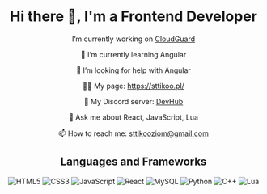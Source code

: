 <div align="center">
  <h1>Hi there 👋, I'm a Frontend Developer</h1>

  <p>I’m currently working on <a href="https://cloudguard.pl/">CloudGuard</a></p>

  <p>🌱 I’m currently learning Angular</p>

  <p>🤝 I’m looking for help with Angular</p>

  <p>👨‍💻 My page: <a href="https://sttikoo.pl/">https://sttikoo.pl/</a></p>

  <p>💼 My Discord server: <a href="https://discord.gg/devhub">DevHub</a></p>

  <p>💬 Ask me about React, JavaScript, Lua</p>

  <p>📫 How to reach me: <a href="mailto:sttikooziom@gmail.com">sttikooziom@gmail.com</a></p>

  <h2>Languages and Frameworks</h2>

  <p>
    <img src="https://img.shields.io/badge/-HTML5-000?&logo=HTML5" alt="HTML5" />
    <img src="https://img.shields.io/badge/-CSS3-000?&logo=CSS3&logoColor=1572B6" alt="CSS3" />
    <img src="https://img.shields.io/badge/-JavaScript-000?&logo=JavaScript" alt="JavaScript" />
    <img src="https://img.shields.io/badge/-React-000?&logo=React" alt="React" />
    <img src="https://img.shields.io/badge/-MySQL-000?&logo=MySQL" alt="MySQL" />
    <img src="https://img.shields.io/badge/-Python-000?&logo=Python" alt="Python" />
    <img src="https://img.shields.io/badge/-C++-000?&logo=C%2B%2B" alt="C++" />
    <img src="https://img.shields.io/badge/-Lua-000?&logo=Lua" alt="Lua" />
  </p>

</div>
